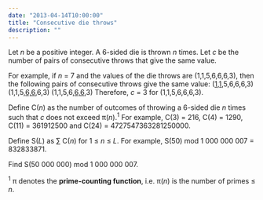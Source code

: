 ```yaml
---
date: "2013-04-14T10:00:00"
title: "Consecutive die throws"
description: ""
---
```


<p>Let <var>n</var> be a positive integer.
A 6-sided die is thrown <var>n</var> times. Let <var>c</var> be the number of pairs of consecutive throws that give the same value.</p>
<p>For example, if <var>n</var> = 7 and the values of the die throws are (1,1,5,6,6,6,3), then the following pairs of consecutive throws give the same value:
(<u>1,1</u>,5,6,6,6,3)
(1,1,5,<u>6,6</u>,6,3)
(1,1,5,6,<u>6,6</u>,3)
Therefore, <var>c</var> = 3 for (1,1,5,6,6,6,3).</p>
<p>Define C(<var>n</var>) as the number of outcomes of throwing a 6-sided die <var>n</var> times such that <var>c</var> does not exceed π(<var>n</var>).<sup>1</sup>
For example, C(3) = 216, C(4) = 1290, C(11) = 361912500 and C(24) = 4727547363281250000.</p>
<p>Define S(<var>L</var>) as ∑ C(<var>n</var>) for 1 ≤ <var>n</var> ≤ <var>L</var>.
For example, S(50) mod 1 000 000 007 = 832833871.</p>
<p>Find S(50 000 000) mod 1 000 000 007.</p>
<p><sup>1</sup> π denotes the <b>prime-counting function</b>, i.e. π(<var>n</var>) is the number of primes ≤ <var>n</var>.</p>

